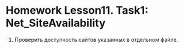 # Homework Lesson11. Task1: Net_SiteAvailability
 1. Проверить доступность сайтов указанных в отдельном файле.